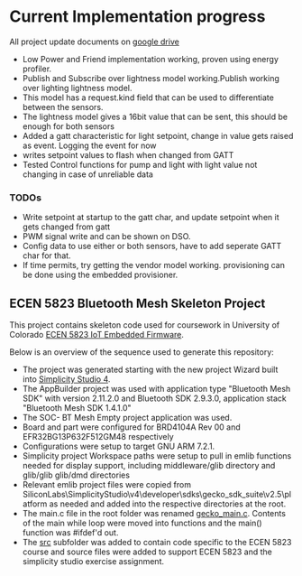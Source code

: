 # Current Implementation progress
All project update documents on [google drive](https://drive.google.com/drive/u/0/folders/1rQfYgGdwMprrHQvmEfe_ihg3yPjacLZz)

* Low Power and Friend implementation working, proven using energy profiler.
* Publish and Subscribe over lightness model working.Publish working over lighting lightness model. 
* This model has a request.kind field that can be used to differentiate between the sensors. 
* The lightness model gives a 16bit value that can be sent, this should be enough for both sensors
* Added a gatt characteristic for light setpoint, change in value gets raised as event. Logging the event for now
* writes setpoint values to flash when changed from GATT
* Tested Control functions for pump and light with light value not changing in case of unreliable data


### TODOs
* Write setpoint at startup to the gatt char, and update setpoint when it gets changed from gatt
* PWM signal write and can be shown on DSO.
* Config data to use either or both sensors, have to add seperate GATT char for that.
* If time permits, try getting the vendor model working. provisioning can be done using the embedded provisioner.


## ECEN 5823 Bluetooth Mesh Skeleton Project

This project contains skeleton code used for coursework in University of Colorado [ECEN 5823 IoT Embedded Firmware](https://sites.google.com/colorado.edu/ecen5823/home).

Below is an overview of the sequence used to generate this repository:
* The project was generated starting with the new project Wizard built into [Simplicity Studio 4](https://www.silabs.com/products/development-tools/software/simplicity-studio).  
* The AppBuilder project was used with application type "Bluetooth Mesh SDK" with version 2.11.2.0 and Bluetooth SDK 2.9.3.0, application stack "Bluetooth Mesh SDK 1.4.1.0"
* The SOC- BT Mesh Empty project application was used.
* Board and part were configured for BRD4104A Rev 00 and EFR32BG13P632F512GM48 respectively
* Configurations were setup to target GNU ARM 7.2.1.
* Simplicity project Workspace paths were setup to pull in emlib functions needed for display support, including middleware/glib directory and glib/glib glib/dmd directories
* Relevant emlib project files were copied from SiliconLabs\SimplicityStudio\v4\developer\sdks\gecko_sdk_suite\v2.5\platform as needed and added into the respective directories at the root.
* The main.c file in the root folder was renamed [gecko_main.c](gecko_main.c).  Contents of the main while loop were moved into functions and the main() function was #ifdef'd out.
* The [src](src) subfolder was added to contain code specific to the ECEN 5823 course and source files were added to support ECEN 5823 and the simplicity studio exercise assignment.
